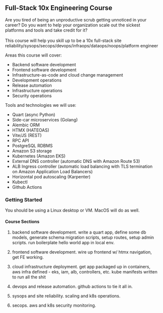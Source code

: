 ## Full-Stack 10x Engineering Course

Are you tired of being an unproductive scrub getting unnoticed in your career? Do you want to help your organization scale out the sickest platforms and tools and take credit for it?<br /><br /> This course will help you skill up to be a 10x full-stack site reliability/sysops/secops/devops/infraops/dataops/noops/platform engineer


Areas this course will cover:

* Backend software development
* Frontend software development
* Infrastructure-as-code and cloud change management
* Development operations
* Release automation
* Infrastructure operations
* Security operations

Tools and technologies we will use:

* Quart (async Python)
* Side-car microservices (Golang)
* Alembic ORM
* HTMX (HATEOAS)
* Vite/JS (REST)
* RPC API
* PostgreSQL RDBMS
* Amazon S3 storage
* Kubernetes (Amazon EKS)
* External DNS controller (automatic DNS with Amazon Route 53)
* ALB Ingress controller (automatic load balancing with TLS termination on Amazon Application Load Balancers)
* Horizontal pod autoscaling (Karpenter)
* Kubectl
* Github Actions

### Getting Started

You should be using a Linux desktop or VM. MacOS will do as well.

#### Course Sections

1. backend software development. write a quart app, define some db models, generate schema migration scripts, setup routes, setup admin scripts. run boilerplate hello world app in local env.

2. frontend software development. wire up frontend w/ htmx navigation, get FE working.

3. cloud infrastructure deployment. get app packaged up in containers, aws infra defined - eks, iam, alb, controllers, etc. kube manifests written to run all the shit

4. devops and release automation. github actions to tie it all in.

5. sysops and site reliability. scaling and k8s operations.

6. secops. aws and k8s security monitoring.